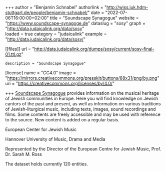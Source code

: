 +++
author = "Benjamin Schnabel"
authorlink = "http://wiss.iuk.hdm-stuttgart.de/people/benjamin-schnabel/"
date = "2022-07-06T16:00:00+02:00"
title = "Soundscape Synagogue" 
website = "https://www.soundscape-synagoge.de"
dataslug = "sosy"
graph = "http://data.judaicalink.org/data/sosy"  
loaded = true
category = "judaicalink"
example = "http://data.judaicalink.org/data/sosy/"


[[files]]
	url = "http://data.judaicalink.org/dumps/sosy/current/sosy-final-01.ttl.gz"
	
	
	description = "Soundscape Synagogue"
	

[license]
name = "CC4.0"
image = "https://mirrors.creativecommons.org/presskit/buttons/88x31/png/by.png"
uri = "https://creativecommons.org/licenses/by/4.0/"
	
+++
[Soundscape Synagogue](https://www.soundscape-synagoge.de) provides information on the musical heritage of Jewish communities in Europe. <!--more-->
Here you will find knowledge on Jewish cantors of the past and present, as well as information on various traditions of Jewish-liturgical music, including texts, images, sound recordings and films. 
Some contents are freely accessible and may be used with reference to the source. 
New content is added on a regular basis.

European Center for Jewish Music

Hannover University of Music, Drama and Media

Represented by the Director of the European Centre for Jewish Music, Prof. Dr. Sarah M. Ross

The dataset holds currently 120 entities.
